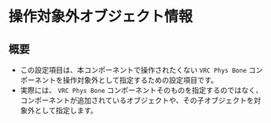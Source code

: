 # 操作対象外オブジェクト情報

## 概要

- この設定項目は、本コンポーネントで操作されたくない `VRC Phys Bone` コンポーネントを操作対象外として指定するための設定項目です。
- 実際には、 `VRC Phys Bone` コンポーネントそのものを指定するのではなく、コンポーネントが追加されているオブジェクトや、その子オブジェクトを対象外として指定します。
